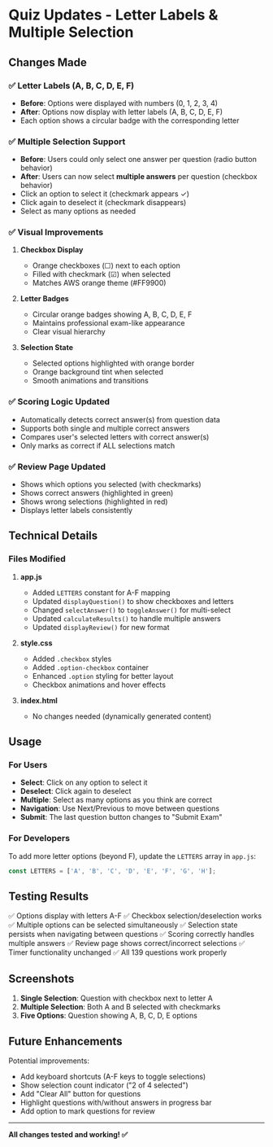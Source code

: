 # Quiz Updates - Letter Labels & Multiple Selection

## Changes Made

### ✅ Letter Labels (A, B, C, D, E, F)
- **Before**: Options were displayed with numbers (0, 1, 2, 3, 4)
- **After**: Options now display with letter labels (A, B, C, D, E, F)
- Each option shows a circular badge with the corresponding letter

### ✅ Multiple Selection Support
- **Before**: Users could only select one answer per question (radio button behavior)
- **After**: Users can now select **multiple answers** per question (checkbox behavior)
- Click an option to select it (checkmark appears ✓)
- Click again to deselect it (checkmark disappears)
- Select as many options as needed

### ✅ Visual Improvements
1. **Checkbox Display**
   - Orange checkboxes (☐) next to each option
   - Filled with checkmark (☑) when selected
   - Matches AWS orange theme (#FF9900)

2. **Letter Badges**
   - Circular orange badges showing A, B, C, D, E, F
   - Maintains professional exam-like appearance
   - Clear visual hierarchy

3. **Selection State**
   - Selected options highlighted with orange border
   - Orange background tint when selected
   - Smooth animations and transitions

### ✅ Scoring Logic Updated
- Automatically detects correct answer(s) from question data
- Supports both single and multiple correct answers
- Compares user's selected letters with correct answer(s)
- Only marks as correct if ALL selections match

### ✅ Review Page Updated
- Shows which options you selected (with checkmarks)
- Shows correct answers (highlighted in green)
- Shows wrong selections (highlighted in red)
- Displays letter labels consistently

## Technical Details

### Files Modified
1. **app.js**
   - Added `LETTERS` constant for A-F mapping
   - Updated `displayQuestion()` to show checkboxes and letters
   - Changed `selectAnswer()` to `toggleAnswer()` for multi-select
   - Updated `calculateResults()` to handle multiple answers
   - Updated `displayReview()` for new format

2. **style.css**
   - Added `.checkbox` styles
   - Added `.option-checkbox` container
   - Enhanced `.option` styling for better layout
   - Checkbox animations and hover effects

3. **index.html**
   - No changes needed (dynamically generated content)

## Usage

### For Users
- **Select**: Click on any option to select it
- **Deselect**: Click again to deselect
- **Multiple**: Select as many options as you think are correct
- **Navigation**: Use Next/Previous to move between questions
- **Submit**: The last question button changes to "Submit Exam"

### For Developers
To add more letter options (beyond F), update the `LETTERS` array in `app.js`:
```javascript
const LETTERS = ['A', 'B', 'C', 'D', 'E', 'F', 'G', 'H'];
```

## Testing Results

✅ Options display with letters A-F
✅ Checkbox selection/deselection works
✅ Multiple options can be selected simultaneously
✅ Selection state persists when navigating between questions
✅ Scoring correctly handles multiple answers
✅ Review page shows correct/incorrect selections
✅ Timer functionality unchanged
✅ All 139 questions work properly

## Screenshots

1. **Single Selection**: Question with checkbox next to letter A
2. **Multiple Selection**: Both A and B selected with checkmarks
3. **Five Options**: Question showing A, B, C, D, E options

## Future Enhancements

Potential improvements:
- Add keyboard shortcuts (A-F keys to toggle selections)
- Show selection count indicator ("2 of 4 selected")
- Add "Clear All" button for questions
- Highlight questions with/without answers in progress bar
- Add option to mark questions for review

---

**All changes tested and working! ✅**


